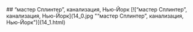 <meta charset="utf-8">
<link rel='stylesheet' href='markdown.css'/>
## “мастер Сплинтер”, канализация, Нью-Йорк
[![“мастер Сплинтер”, канализация, Нью-Йорк](14_0.jpg "“мастер Сплинтер”, канализация, Нью-Йорк")](14_1.html)
